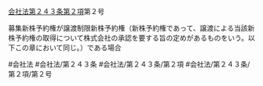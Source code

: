 [会社法第２４３条第２項](会社法＿＿＿＿第２４３条第２項)第２号

募集新株予約権が譲渡制限新株予約権（新株予約権であって、譲渡による当該新株予約権の取得について株式会社の承認を要する旨の定めがあるものをいう。以下この章において同じ。）である場合


#会社法
#会社法/第２４３条
#会社法/第２４３条/第２項
#会社法/第２４３条/第２項/第２号
